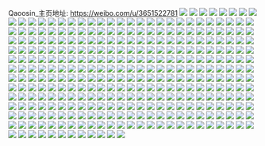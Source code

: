 Qaoosin_主页地址: https://weibo.com/u/3651522781 
![](https://wx4.sinaimg.cn/mw2000/d9a5d0ddly1h8w5j9dhg1j21401z4npf.jpg) 
![](https://wx4.sinaimg.cn/mw2000/d9a5d0ddly1h8w5j790ndj21401z4hdv.jpg) 
![](https://wx4.sinaimg.cn/mw2000/d9a5d0ddly1h8pa1l79rmj22dc1s0x6r.jpg) 
![](https://wx4.sinaimg.cn/mw2000/d9a5d0ddly1h8pa1htfiyj20zo256qv5.jpg) 
![](https://wx4.sinaimg.cn/mw2000/d9a5d0ddly1h8pa3g1bq9j20sv1d1n68.jpg) 
![](https://wx4.sinaimg.cn/mw2000/d9a5d0ddly1h8mgna329cj20zo256b2a.jpg) 
![](https://wx4.sinaimg.cn/mw2000/d9a5d0ddly1h8mgn56x9sj20zo256e82.jpg) 
![](https://wx4.sinaimg.cn/mw2000/d9a5d0ddly1h8lwr0x8kej21kw2dc1ky.jpg) 
![](https://wx4.sinaimg.cn/mw2000/d9a5d0ddly1h8lwr3pvwhj21kw2dcx6p.jpg) 
![](https://wx4.sinaimg.cn/mw2000/d9a5d0ddly1h8lwr5l5opj21kw2dcqv5.jpg) 
![](https://wx4.sinaimg.cn/mw2000/d9a5d0ddly1h8lwr9um8aj21kw2dcqv5.jpg) 
![](https://wx4.sinaimg.cn/mw2000/d9a5d0ddly1h8lwrc7cwfj22dc1kw7wi.jpg) 
![](https://wx4.sinaimg.cn/mw2000/d9a5d0ddly1h8lwrd9vdvj21hp29s7wh.jpg) 
![](https://wx4.sinaimg.cn/mw2000/d9a5d0ddly1h8lwqxo77kj21kv2dc4qq.jpg) 
![](https://wx4.sinaimg.cn/mw2000/d9a5d0ddly1h8lwr7uwzjj22dc1kwb2a.jpg) 
![](https://wx4.sinaimg.cn/mw2000/d9a5d0ddly1h8lwrg78lbj22dc1kwhdu.jpg) 
![](https://wx4.sinaimg.cn/mw2000/d9a5d0ddly1h8lwrhotngj235s23t1kz.jpg) 
![](https://wx4.sinaimg.cn/mw2000/d9a5d0ddly1h8kikf6m5vj20zo256nhd.jpg) 
![](https://wx4.sinaimg.cn/mw2000/d9a5d0ddly1h8h856nbn2j22dr36cu10.jpg) 
![](https://wx4.sinaimg.cn/mw2000/d9a5d0ddly1h8h84vyb3gj22c0340x6q.jpg) 
![](https://wx4.sinaimg.cn/mw2000/d9a5d0ddly1h8h85pm22gj216w36cqv6.jpg) 
![](https://wx4.sinaimg.cn/mw2000/d9a5d0ddly1h8h852x88hj22dr36c1l1.jpg) 
![](https://wx4.sinaimg.cn/mw2000/d9a5d0ddly1h8d4n8qbl7j22lc3w0b2c.jpg) 
![](https://wx4.sinaimg.cn/mw2000/d9a5d0ddly1h8d4nezlwfj23w02lchdw.jpg) 
![](https://wx4.sinaimg.cn/mw2000/d9a5d0ddly1h8d4nl8qf5j22lc3w04qs.jpg) 
![](https://wx4.sinaimg.cn/mw2000/d9a5d0ddly1h8d4nxpioyj22lc3w04qs.jpg) 
![](https://wx4.sinaimg.cn/mw2000/d9a5d0ddly1h8d4o6416lj22lc3w04qs.jpg) 
![](https://wx4.sinaimg.cn/mw2000/d9a5d0ddly1h8d4oddemyj22kk3uu7wk.jpg) 
![](https://wx4.sinaimg.cn/mw2000/d9a5d0ddly1h8d4ogy5vgj224n2u74qq.jpg) 
![](https://wx4.sinaimg.cn/mw2000/d9a5d0ddly1h892b6khdvj20zo256123.jpg) 
![](https://wx4.sinaimg.cn/mw2000/d9a5d0ddly1h82gbx3m16j22dc1s0x6p.jpg) 
![](https://wx4.sinaimg.cn/mw2000/d9a5d0ddly1h82gbk5irgj21s02dc1ky.jpg) 
![](https://wx4.sinaimg.cn/mw2000/d9a5d0ddly1h82gbuedg8j22dc1s01ky.jpg) 
![](https://wx4.sinaimg.cn/mw2000/d9a5d0ddly1h82gbov0qtj21k122pe81.jpg) 
![](https://wx4.sinaimg.cn/mw2000/d9a5d0ddly1h82gc0wy0nj22c0340e82.jpg) 
![](https://wx4.sinaimg.cn/mw2000/d9a5d0ddly1h7t0emrkc1j20zo256k57.jpg) 
![](https://wx4.sinaimg.cn/mw2000/d9a5d0ddly1h7t0eoinatj22c0340npe.jpg) 
![](https://wx4.sinaimg.cn/mw2000/d9a5d0ddly1h7t0ex0xkxj20zo256e81.jpg) 
![](https://wx4.sinaimg.cn/mw2000/d9a5d0ddly1h7t0eukaodj23402c0kjo.jpg) 
![](https://wx4.sinaimg.cn/mw2000/d9a5d0ddly1h7t0eypqbnj20zo256hdt.jpg) 
![](https://wx4.sinaimg.cn/mw2000/d9a5d0ddly1h7nkg58su3j21l5247qv5.jpg) 
![](https://wx4.sinaimg.cn/mw2000/d9a5d0ddly1h7nkgcnbxhj21rz2dcx6p.jpg) 
![](https://wx4.sinaimg.cn/mw2000/d9a5d0ddly1h7lwpl788pj21s02dc1kz.jpg) 
![](https://wx4.sinaimg.cn/mw2000/d9a5d0ddly1h7lwpm5cwwj21pw1pw4qp.jpg) 
![](https://wx4.sinaimg.cn/mw2000/d9a5d0ddly1h7lwpnwe1zj22c0340qv7.jpg) 
![](https://wx4.sinaimg.cn/mw2000/d9a5d0ddly1h7lwppl33xj22c0340b2b.jpg) 
![](https://wx4.sinaimg.cn/mw2000/d9a5d0ddly1h7lwpqylsij23402c0hdu.jpg) 
![](https://wx4.sinaimg.cn/mw2000/d9a5d0ddly1h7lwpsbj8wj22c03404qq.jpg) 
![](https://wx4.sinaimg.cn/mw2000/d9a5d0ddly1h7jwb5r1oij22dc1s0hdv.jpg) 
![](https://wx4.sinaimg.cn/mw2000/d9a5d0ddly1h7jwbyhdsvj22c0340e83.jpg) 
![](https://wx4.sinaimg.cn/mw2000/d9a5d0ddly1h7dvd3x7xzj20zo256npd.jpg) 
![](https://wx4.sinaimg.cn/mw2000/d9a5d0ddly1h7cmvdod4gj21lx2dcqnb.jpg) 
![](https://wx4.sinaimg.cn/mw2000/d9a5d0ddly1h767cnoxtmj22c0340u0z.jpg) 
![](https://wx4.sinaimg.cn/mw2000/d9a5d0ddly1h767cucjilj233y24u4qv.jpg) 
![](https://wx4.sinaimg.cn/mw2000/d9a5d0ddly1h767d5ngebj20zo256kjl.jpg) 
![](https://wx4.sinaimg.cn/mw2000/d9a5d0ddly1h74m86y5mzj21wj1fe0vu.jpg) 
![](https://wx4.sinaimg.cn/mw2000/d9a5d0ddly1h74m85nx2xj21qx1b6tbj.jpg) 
![](https://wx4.sinaimg.cn/mw2000/d9a5d0ddly1h74m84vrqmj21c02dctbr.jpg) 
![](https://wx4.sinaimg.cn/mw2000/d9a5d0ddly1h716qs25fvj21s02dc4qq.jpg) 
![](https://wx4.sinaimg.cn/mw2000/d9a5d0ddly1h716qvmyn3j21s02dc4qq.jpg) 
![](https://wx4.sinaimg.cn/mw2000/d9a5d0ddly1h716qybdsxj228o2zkb2b.jpg) 
![](https://wx4.sinaimg.cn/mw2000/d9a5d0ddly1h716qwu7ouj21ye2lv4qq.jpg) 
![](https://wx4.sinaimg.cn/mw2000/d9a5d0ddly1h6x53wbvh4j21s02dc45n.jpg) 
![](https://wx4.sinaimg.cn/mw2000/d9a5d0ddly1h6uhzbk0mkj20u01hcax3.jpg) 
![](https://wx4.sinaimg.cn/mw2000/d9a5d0ddly1h6uhzcfz85j20u01hc7u0.jpg) 
![](https://wx4.sinaimg.cn/mw2000/d9a5d0ddly1h6uhzfwh48j22c03404qt.jpg) 
![](https://wx4.sinaimg.cn/mw2000/d9a5d0ddly1h6uhzhbpuzj22c0340x6q.jpg) 
![](https://wx4.sinaimg.cn/mw2000/d9a5d0ddly1h6t35g7us9j21rw2dckjl.jpg) 
![](https://wx4.sinaimg.cn/mw2000/d9a5d0ddly1h6r33lrg2lj20u01hcx1o.jpg) 
![](https://wx4.sinaimg.cn/mw2000/d9a5d0ddly1h6r33pnjooj20u01hchbh.jpg) 
![](https://wx4.sinaimg.cn/mw2000/d9a5d0ddly1h6r33qr78cj22c03407wi.jpg) 
![](https://wx4.sinaimg.cn/mw2000/d9a5d0ddly1h6r33kawqlj22c0340b2b.jpg) 
![](https://wx4.sinaimg.cn/mw2000/d9a5d0ddly1h6r33vq3cdj213g1y4npd.jpg) 
![](https://wx4.sinaimg.cn/mw2000/d9a5d0ddly1h6pt98yxg8j21wi2jc1l0.jpg) 
![](https://wx4.sinaimg.cn/mw2000/d9a5d0ddly1h6pt9bnfdxj22c0340kjq.jpg) 
![](https://wx4.sinaimg.cn/mw2000/d9a5d0ddly1h6pt9dcou0j226m2wuhdv.jpg) 
![](https://wx4.sinaimg.cn/mw2000/d9a5d0ddly1h6pt9ezjwvj21u32g4x6q.jpg) 
![](https://wx4.sinaimg.cn/mw2000/d9a5d0ddly1h6pt9gv64qj222y2ryu0z.jpg) 
![](https://wx4.sinaimg.cn/mw2000/d9a5d0ddly1h6pt9ifxemj21ww2jvhdv.jpg) 
![](https://wx4.sinaimg.cn/mw2000/d9a5d0ddly1h6pt9kcnqsj227m2y5npf.jpg) 
![](https://wx4.sinaimg.cn/mw2000/d9a5d0ddly1h6pt9lwsp9j21s02dcu0y.jpg) 
![](https://wx4.sinaimg.cn/mw2000/d9a5d0ddly1h6hmihdwwsj21xm2ku1ky.jpg) 
![](https://wx4.sinaimg.cn/mw2000/d9a5d0ddly1h6hmiipcq3j23402c01kz.jpg) 
![](https://wx4.sinaimg.cn/mw2000/d9a5d0ddly1h6hmijyc39j21wy2jxb29.jpg) 
![](https://wx4.sinaimg.cn/mw2000/d9a5d0ddly1h6hmil5nqqj22c0340kjm.jpg) 
![](https://wx4.sinaimg.cn/mw2000/d9a5d0ddly1h6hmiqdrhfj20zo256x6p.jpg) 
![](https://wx4.sinaimg.cn/mw2000/d9a5d0ddly1h6hmirg4elj20u01hc49t.jpg) 
![](https://wx4.sinaimg.cn/mw2000/d9a5d0ddly1h6hmiscb5pj20zo1p9ann.jpg) 
![](https://wx4.sinaimg.cn/mw2000/d9a5d0ddly1h69pgnhe9hj21s02dc4ie.jpg) 
![](https://wx4.sinaimg.cn/mw2000/d9a5d0ddly1h69pgdctg8j23402c0npd.jpg) 
![](https://wx4.sinaimg.cn/mw2000/d9a5d0ddly1h69pgu901cj22c0340x6p.jpg) 
![](https://wx4.sinaimg.cn/mw2000/d9a5d0ddly1h69php59lfj22c0340qva.jpg) 
![](https://wx4.sinaimg.cn/mw2000/d9a5d0ddly1h69phxsq7yj22bf31lkjn.jpg) 
![](https://wx4.sinaimg.cn/mw2000/d9a5d0ddly1h69pjtttzzj22c0340u11.jpg) 
![](https://wx4.sinaimg.cn/mw2000/d9a5d0ddly1h69pinmrv4j22c03407wn.jpg) 
![](https://wx4.sinaimg.cn/mw2000/d9a5d0ddly1h69ph9i5d0j22c0340e82.jpg) 
![](https://wx4.sinaimg.cn/mw2000/d9a5d0ddly1h69pj76txcj22c0340b2e.jpg) 
![](https://wx4.sinaimg.cn/mw2000/d9a5d0ddly1h5de05y4wzj22c033ykjm.jpg) 
![](https://wx4.sinaimg.cn/mw2000/d9a5d0ddly1h5de01imw0j22962mxqv5.jpg) 
![](https://wx4.sinaimg.cn/mw2000/d9a5d0ddly1h5de06fdwvj20zk0k0442.jpg) 
![](https://wx4.sinaimg.cn/mw2000/d9a5d0ddly1h5de08dno1j22c02c0npd.jpg) 
![](https://wx4.sinaimg.cn/mw2000/d9a5d0ddly1h5de00kqypj21u51u5qjn.jpg) 
![](https://wx4.sinaimg.cn/mw2000/d9a5d0ddly1h5de1ffiu0j20u01hc16l.jpg) 
![](https://wx4.sinaimg.cn/mw2000/d9a5d0ddly1h5de1h8hl3j20u01hck51.jpg) 
![](https://wx4.sinaimg.cn/mw2000/d9a5d0ddly1h5argmfbocj22c0340npe.jpg) 
![](https://wx4.sinaimg.cn/mw2000/d9a5d0ddly1h5argpguj8j20zo254qv5.jpg) 
![](https://wx4.sinaimg.cn/mw2000/d9a5d0ddly1h5argscdpej211c33yhdt.jpg) 
![](https://wx4.sinaimg.cn/mw2000/d9a5d0ddly1h5argvv15uj215o335kjl.jpg) 
![](https://wx4.sinaimg.cn/mw2000/d9a5d0ddly1h5argkpbodj21s02dcnpe.jpg) 
![](https://wx4.sinaimg.cn/mw2000/d9a5d0ddly1h5arh22e07j215o335kjl.jpg) 
![](https://wx4.sinaimg.cn/mw2000/d9a5d0ddly1h5arir8x0jj20s033ye81.jpg) 
![](https://wx4.sinaimg.cn/mw2000/d9a5d0ddly1h4swmbeek4j21s02dc4qq.jpg) 
![](https://wx4.sinaimg.cn/mw2000/d9a5d0ddly1h4swmdo60sj21s02dcx6p.jpg) 
![](https://wx4.sinaimg.cn/mw2000/d9a5d0ddly1h4swmg202bj21s02dcx6p.jpg) 
![](https://wx4.sinaimg.cn/mw2000/d9a5d0ddly1h4qhwxwzucj22c02c0e81.jpg) 
![](https://wx4.sinaimg.cn/mw2000/d9a5d0ddly1h4qhxlkzhsj21s02dc7wj.jpg) 
![](https://wx4.sinaimg.cn/mw2000/d9a5d0ddly1h4o290lvk4j21s02dc7wh.jpg) 
![](https://wx4.sinaimg.cn/mw2000/d9a5d0ddly1h4o28u2l26j21s02dcnpe.jpg) 
![](https://wx4.sinaimg.cn/mw2000/d9a5d0ddly1h4o28ozo30j21s02dcu0y.jpg) 
![](https://wx4.sinaimg.cn/mw2000/d9a5d0ddly1h4o28z5om7j21s02dcu0y.jpg) 
![](https://wx4.sinaimg.cn/mw2000/d9a5d0ddly1h49n5tifsgj21s02dcqv6.jpg) 
![](https://wx4.sinaimg.cn/mw2000/d9a5d0ddly1h49n5wibf9j21s02dcnpe.jpg) 
![](https://wx4.sinaimg.cn/mw2000/d9a5d0ddly1h49n5qvggtj21s02dcqv6.jpg) 
![](https://wx4.sinaimg.cn/mw2000/d9a5d0ddly1h49n67nzx1j21s02dc4qr.jpg) 
![](https://wx4.sinaimg.cn/mw2000/d9a5d0ddly1h49n6ccmzvj22c02c07wj.jpg) 
![](https://wx4.sinaimg.cn/mw2000/d9a5d0ddly1h49ngq2w00j21s02dcqv6.jpg) 
![](https://wx4.sinaimg.cn/mw2000/d9a5d0ddly1h49ng07j8oj22c02c0npd.jpg) 
![](https://wx4.sinaimg.cn/mw2000/d9a5d0ddly1h49n6942rgj21s02dc7wh.jpg) 
![](https://wx4.sinaimg.cn/mw2000/d9a5d0ddly1h3zss0qo3zj21s026nnpe.jpg) 
![](https://wx4.sinaimg.cn/mw2000/d9a5d0ddly1h3zssbvlngj213s0tu7cc.jpg) 
![](https://wx4.sinaimg.cn/mw2000/d9a5d0ddly1h3zss7b8mmj22c0340npf.jpg) 
![](https://wx4.sinaimg.cn/mw2000/d9a5d0ddly1h3zss98w33j22c0340npf.jpg) 
![](https://wx4.sinaimg.cn/mw2000/d9a5d0ddly1h3w7hvgu0rj20zo2567rz.jpg) 
![](https://wx4.sinaimg.cn/mw2000/d9a5d0ddly1h3pcpsv71oj20zo0zojzq.jpg) 
![](https://wx4.sinaimg.cn/mw2000/d9a5d0ddly1h3pcps7xarj20zo256e82.jpg) 
![](https://wx4.sinaimg.cn/mw2000/d9a5d0ddly1h3pcpttj5mj22c02c0npd.jpg) 
![](https://wx4.sinaimg.cn/mw2000/d9a5d0ddly1h3pcpvf1gqj22c02c01ky.jpg) 
![](https://wx4.sinaimg.cn/mw2000/d9a5d0ddly1h3iiv8cai4j21s02dcx6q.jpg) 
![](https://wx4.sinaimg.cn/mw2000/d9a5d0ddly1h3iiv5hq4vj22c02c04qq.jpg) 
![](https://wx4.sinaimg.cn/mw2000/d9a5d0ddly1h3iivbghioj21s02dc4qr.jpg) 
![](https://wx4.sinaimg.cn/mw2000/d9a5d0ddly1h3iivcdrktj20qu0re7aq.jpg) 
![](https://wx4.sinaimg.cn/mw2000/d9a5d0ddly1h3azis8bxcj21s02dcx6q.jpg) 
![](https://wx4.sinaimg.cn/mw2000/d9a5d0ddly1h3azfk4uhdj21s02dckjl.jpg) 
![](https://wx4.sinaimg.cn/mw2000/d9a5d0ddly1h3aziuw77xj221s21s1kx.jpg) 
![](https://wx4.sinaimg.cn/mw2000/d9a5d0ddly1h3azinumb4j22c0340e82.jpg) 
![](https://wx4.sinaimg.cn/mw2000/d9a5d0ddly1h3azkar71yj21y52liqv5.jpg) 
![](https://wx4.sinaimg.cn/mw2000/d9a5d0ddly1h3azf9z2u1j22c02c0qv5.jpg) 
![](https://wx4.sinaimg.cn/mw2000/d9a5d0ddly1h3azjta0cfj22c0340hdu.jpg) 
![](https://wx4.sinaimg.cn/mw2000/d9a5d0ddly1h3azjul41hj22c02c0b2a.jpg) 
![](https://wx4.sinaimg.cn/mw2000/d9a5d0ddly1h31xr1w6rrj21s02dcnpe.jpg) 
![](https://wx4.sinaimg.cn/mw2000/d9a5d0ddly1h31xr3lw0ij21s02dchdt.jpg) 
![](https://wx4.sinaimg.cn/mw2000/d9a5d0ddly1h31xqz8w6ij21s02dcqv6.jpg) 
![](https://wx4.sinaimg.cn/mw2000/d9a5d0ddly1h31xr4ckkbj20yi0yialg.jpg) 
![](https://wx4.sinaimg.cn/mw2000/d9a5d0ddly1h31xr5yfo8j227r27rqv6.jpg) 
![](https://wx4.sinaimg.cn/mw2000/d9a5d0ddly1h2uzxtzjlfj22c02c0hdt.jpg) 
![](https://wx4.sinaimg.cn/mw2000/d9a5d0ddly1h2uzwoskzpj216o1kw7wh.jpg) 
![](https://wx4.sinaimg.cn/mw2000/d9a5d0ddly1h2tmu2j80uj22c02c0qv5.jpg) 
![](https://wx4.sinaimg.cn/mw2000/d9a5d0ddly1h2uzwjentnj20yi0yialg.jpg) 
![](https://wx4.sinaimg.cn/mw2000/d9a5d0ddly1h2uzxg99h2j22c02c0qv5.jpg) 
![](https://wx4.sinaimg.cn/mw2000/d9a5d0ddly1h2reypgzm8j222f2dchdu.jpg) 
![](https://wx4.sinaimg.cn/mw2000/d9a5d0ddly1h2rfg7nqhdj21y81gokjm.jpg) 
![](https://wx4.sinaimg.cn/mw2000/d9a5d0ddly1h2reyrr0zcj222f2dce82.jpg) 
![](https://wx4.sinaimg.cn/mw2000/d9a5d0ddly1h2rfhb9zkgj22c02c0b2a.jpg) 
![](https://wx4.sinaimg.cn/mw2000/d9a5d0ddly1h2rfhcgnyyj22c02c01ky.jpg) 
![](https://wx4.sinaimg.cn/mw2000/d9a5d0ddly1h2rfhd9m3jj22c02c0x6p.jpg) 
![](https://wx4.sinaimg.cn/mw2000/d9a5d0ddly1h2rfhe5oa1j22c02c04qq.jpg) 
![](https://wx4.sinaimg.cn/mw2000/d9a5d0ddly1h2ig28dam3j230v29ohdt.jpg) 
![](https://wx4.sinaimg.cn/mw2000/d9a5d0ddly1h2ig2avi7ej216o1ky1ky.jpg) 
![](https://wx4.sinaimg.cn/mw2000/d9a5d0ddly1h2ig2d2reuj22c0340e83.jpg) 
![](https://wx4.sinaimg.cn/mw2000/d9a5d0ddly1h2ig2dymw4j22c02c07wh.jpg) 
![](https://wx4.sinaimg.cn/mw2000/d9a5d0ddly1h2ig2j0v5kj22c02c0kjm.jpg) 
![](https://wx4.sinaimg.cn/mw2000/d9a5d0ddly1h2ig2hgj09j22c0340u0x.jpg) 
![](https://wx4.sinaimg.cn/mw2000/d9a5d0ddly1h2ig27ddm0j22bz2bzb2a.jpg) 
![](https://wx4.sinaimg.cn/mw2000/d9a5d0ddly1h2ig2g82n2j23402c0u0y.jpg) 
![](https://wx4.sinaimg.cn/mw2000/d9a5d0ddly1h2ig2m772wj22c02c0qv6.jpg) 
![](https://wx4.sinaimg.cn/mw2000/d9a5d0ddly1h2bac2eq26j22kd1xa7wh.jpg) 
![](https://wx4.sinaimg.cn/mw2000/d9a5d0ddly1h2bacdscolj21xi1ihqjs.jpg) 
![](https://wx4.sinaimg.cn/mw2000/d9a5d0ddly1h2bkr0kicvj21sh2dze2z.jpg) 
![](https://wx4.sinaimg.cn/mw2000/d9a5d0ddly1h2bacc1gvrj22c0340u0x.jpg) 
![](https://wx4.sinaimg.cn/mw2000/d9a5d0ddly1h2bacg9zg7j21kw2dcu0x.jpg) 
![](https://wx4.sinaimg.cn/mw2000/d9a5d0ddly1h2bac6k3b8j22c03404qr.jpg) 
![](https://wx4.sinaimg.cn/mw2000/d9a5d0ddly1h2baca1dk2j22c03401kx.jpg) 
![](https://wx4.sinaimg.cn/mw2000/d9a5d0ddly1h2bac8p2k2j22c0340b2b.jpg) 
![](https://wx4.sinaimg.cn/mw2000/d9a5d0ddly1h2bacd712rj21s02dcqng.jpg) 
![](https://wx4.sinaimg.cn/mw2000/d9a5d0ddly1h20oma4f20j22dc1s0x6r.jpg) 
![](https://wx4.sinaimg.cn/mw2000/d9a5d0ddly1h20omev66pj21s02dcx6r.jpg) 
![](https://wx4.sinaimg.cn/mw2000/d9a5d0ddly1h20omfv07wj22c02c0b29.jpg) 
![](https://wx4.sinaimg.cn/mw2000/d9a5d0ddly1h20ombnuhmj22c02c0hdu.jpg) 
![](https://wx4.sinaimg.cn/mw2000/d9a5d0ddly1h20omgql2bj22c02c0kjl.jpg) 
![](https://wx4.sinaimg.cn/mw2000/d9a5d0ddly1h1qrt0p1c2j21s02dc7wk.jpg) 
![](https://wx4.sinaimg.cn/mw2000/d9a5d0ddly1h1l0jlnexlj21s02dce82.jpg) 
![](https://wx4.sinaimg.cn/mw2000/d9a5d0ddly1h1l0jodm88j21s02dc4qp.jpg) 
![](https://wx4.sinaimg.cn/mw2000/d9a5d0ddly1h1l0jnbvhzj216o1kw1kx.jpg) 
![](https://wx4.sinaimg.cn/mw2000/d9a5d0ddly1h1l0k13ommj222d2r5qv6.jpg) 
![](https://wx4.sinaimg.cn/mw2000/d9a5d0ddly1h0qg5gra3wj21s12dcb2c.jpg) 
![](https://wx4.sinaimg.cn/mw2000/d9a5d0ddly1h0qg5hdam0j20zk1beahm.jpg) 
![](https://wx4.sinaimg.cn/mw2000/d9a5d0ddly1gwmn6p78z1j23t72jhx6w.jpg) 
![](https://wx4.sinaimg.cn/mw2000/d9a5d0ddly1gwmn7lk8raj22m33x47wp.jpg) 
![](https://wx4.sinaimg.cn/mw2000/d9a5d0ddly1gwmn6ujpnrj22jh3t77wo.jpg) 
![](https://wx4.sinaimg.cn/mw2000/d9a5d0ddly1gwmn7akixfj22jh3t7x6w.jpg) 
![](https://wx4.sinaimg.cn/mw2000/d9a5d0ddly1gwmn7nf2jvj22c02c04qq.jpg) 
![](https://wx4.sinaimg.cn/mw2000/d9a5d0ddly1gwmn72bimjj22ci3ir4qw.jpg) 
![](https://wx4.sinaimg.cn/mw2000/d9a5d0ddly1gvtn5epgzfj22bz33y1l6.jpg) 
![](https://wx4.sinaimg.cn/mw2000/003Z7pSJly1gve276fnj8j61sg2ds1kx02.jpg) 
![](https://wx4.sinaimg.cn/mw2000/d9a5d0ddly1gv9grww5a0j22c0340hdw.jpg) 
![](https://wx4.sinaimg.cn/mw2000/003Z7pSJly1gv9grzn3gej62bb333nph02.jpg) 
![](https://wx4.sinaimg.cn/mw2000/003Z7pSJly1gv9gs1zn4xj62c02c0qva02.jpg) 
![](https://wx4.sinaimg.cn/mw2000/003Z7pSJly1gv9gs8kqrsj62c0340u0z02.jpg) 
![](https://wx4.sinaimg.cn/mw2000/003Z7pSJly1gv9gsc7a2sj62c0340qv702.jpg) 
![](https://wx4.sinaimg.cn/mw2000/003Z7pSJly1gv9gru166jj63402c0hdu02.jpg) 
![](https://wx4.sinaimg.cn/mw2000/d9a5d0ddly1gv9gsej9skj22c02c07ni.jpg) 
![](https://wx4.sinaimg.cn/mw2000/003Z7pSJly1gv9gsg59idj62c03401l002.jpg) 
![](https://wx4.sinaimg.cn/mw2000/003Z7pSJly1gv9gs56ep3j62c0340x6p02.jpg) 
![](https://wx4.sinaimg.cn/mw2000/d9a5d0ddly1gsuoce645rj2265320e83.jpg) 
![](https://wx4.sinaimg.cn/mw2000/d9a5d0ddly1gsuobnln76j21we2rfx6p.jpg) 
![](https://wx4.sinaimg.cn/mw2000/d9a5d0ddly1gsuod4ltrxj222k33z4qr.jpg) 
![](https://wx4.sinaimg.cn/mw2000/d9a5d0ddly1gsuoec1f13j22c03407wj.jpg) 
![](https://wx4.sinaimg.cn/mw2000/d9a5d0ddly1gsuodmaz9ij22c02c04qp.jpg) 
![](https://wx4.sinaimg.cn/mw2000/d9a5d0ddly1gsuodhkmv3j21ho1zknpd.jpg) 
![](https://wx4.sinaimg.cn/mw2000/d9a5d0ddly1grx30vcb0mj20rs334e81.jpg) 
![](https://wx4.sinaimg.cn/mw2000/d9a5d0ddly1grx2wkrtz3j20yi1pak97.jpg) 
![](https://wx4.sinaimg.cn/mw2000/d9a5d0ddly1grx2wjiv1kj234033y4qr.jpg) 
![](https://wx4.sinaimg.cn/mw2000/d9a5d0ddly1grx2wmlb3nj22c033y1l0.jpg) 
![](https://wx4.sinaimg.cn/mw2000/d9a5d0ddly1grx2x5tmdsj23402bye83.jpg) 
![](https://wx4.sinaimg.cn/mw2000/d9a5d0ddly1grx38lngxlj20rs2vnb29.jpg) 
![](https://wx4.sinaimg.cn/mw2000/d9a5d0ddly1grx2ykozpaj21k033ynpe.jpg) 
![](https://wx4.sinaimg.cn/mw2000/d9a5d0ddly1grx2x6phuuj234022ohdt.jpg) 
![](https://wx4.sinaimg.cn/mw2000/d9a5d0ddly1gru88ng1ktj22c0340trv.jpg) 
![](https://wx4.sinaimg.cn/mw2000/d9a5d0ddly1gr3rhynr3sj22c02c0x6p.jpg) 
![](https://wx4.sinaimg.cn/mw2000/d9a5d0ddly1gr3ri0fditj22c02c0e81.jpg) 
![](https://wx4.sinaimg.cn/mw2000/d9a5d0ddly1gr3ri56h2rj22c02c0e81.jpg) 
![](https://wx4.sinaimg.cn/mw2000/d9a5d0ddly1gr3ri92knaj22c02c04qp.jpg) 
![](https://wx4.sinaimg.cn/mw2000/d9a5d0ddly1gr3ri7zk2vj21s02dcnpd.jpg) 
![](https://wx4.sinaimg.cn/mw2000/d9a5d0ddly1gr3rhwr9oij22c02c0kjl.jpg) 
![](https://wx4.sinaimg.cn/mw2000/d9a5d0ddly1gr3ri6llpwj22c02c0kau.jpg) 
![](https://wx4.sinaimg.cn/mw2000/d9a5d0ddly1gr3riaj8alj22c02c04ms.jpg) 
![](https://wx4.sinaimg.cn/mw2000/d9a5d0ddly1gr3ridgncxj20yi1pc7wo.jpg) 
![](https://wx4.sinaimg.cn/mw2000/d9a5d0ddly1gp8ohx0k3hj23402c0wvt.jpg) 
![](https://wx4.sinaimg.cn/mw2000/d9a5d0ddly1gp8oi6grefj22c0340b29.jpg) 
![](https://wx4.sinaimg.cn/mw2000/d9a5d0ddly1gp8oienozwj21r02c0e81.jpg) 
![](https://wx4.sinaimg.cn/mw2000/d9a5d0ddly1gp8oi1xlejj22c0340k8z.jpg) 
![](https://wx4.sinaimg.cn/mw2000/d9a5d0ddly1gp8ohzcp2ej22c0340e83.jpg) 
![](https://wx4.sinaimg.cn/mw2000/d9a5d0ddly1gp8oi42rpxj22c0340kjl.jpg) 
![](https://wx4.sinaimg.cn/mw2000/d9a5d0ddly1gp8oigl4i8j22c03407wh.jpg) 
![](https://wx4.sinaimg.cn/mw2000/d9a5d0ddly1gp8oidm59vj21ho1zkhdx.jpg) 
![](https://wx4.sinaimg.cn/mw2000/d9a5d0ddly1gp8oi9aom5j22c0340e82.jpg) 
![](https://wx4.sinaimg.cn/mw2000/d9a5d0ddly1gon5fafou4j21sg2ds18g.jpg) 
![](https://wx4.sinaimg.cn/mw2000/d9a5d0ddly1gon5f9v906j21sg2ds4qp.jpg) 
![](https://wx4.sinaimg.cn/mw2000/d9a5d0ddly1gn608qojxej21ho1zk1kx.jpg) 
![](https://wx4.sinaimg.cn/mw2000/d9a5d0ddly1gn60mcj8d9j21ho1zk1kx.jpg) 
![](https://wx4.sinaimg.cn/mw2000/d9a5d0ddly1gn60ruzzx6j21ho1zk4qp.jpg) 
![](https://wx4.sinaimg.cn/mw2000/d9a5d0ddly1gn60dhy7rnj20yi1pae81.jpg) 
![](https://wx4.sinaimg.cn/mw2000/d9a5d0ddly1gn60hr4w3ej22c02c07wj.jpg) 
![](https://wx4.sinaimg.cn/mw2000/d9a5d0ddly1gn60hdticxj20rs3uw1ky.jpg) 
![](https://wx4.sinaimg.cn/mw2000/d9a5d0ddly1gn60ibyf8vj21k033ynpe.jpg) 
![](https://wx4.sinaimg.cn/mw2000/d9a5d0ddly1gn608rqstqj22c03401ky.jpg) 
![](https://wx4.sinaimg.cn/mw2000/d9a5d0ddly1gn60ii1aojj22c02c0b29.jpg) 
![](https://wx4.sinaimg.cn/mw2000/d9a5d0ddly1gmohnhtb1oj216o1kw7wh.jpg) 
![](https://wx4.sinaimg.cn/mw2000/d9a5d0ddly1gmohnp90bhj22c0340u0x.jpg) 
![](https://wx4.sinaimg.cn/mw2000/d9a5d0ddly1gmohnnwyz8j22c0340x6p.jpg) 
![](https://wx4.sinaimg.cn/mw2000/d9a5d0ddly1gmohvx7ndaj20rs3epb29.jpg) 
![](https://wx4.sinaimg.cn/mw2000/d9a5d0ddly1gm4fp9c6mwj226y2x9nhl.jpg) 
![](https://wx4.sinaimg.cn/mw2000/d9a5d0ddly1gm003y0fksj21kw16otqn.jpg) 
![](https://wx4.sinaimg.cn/mw2000/d9a5d0ddly1gm003x9o69j20u00u0gv5.jpg) 
![](https://wx4.sinaimg.cn/mw2000/d9a5d0ddly1gm003ynyjrj21kw16o4j1.jpg) 
![](https://wx4.sinaimg.cn/mw2000/d9a5d0ddly1gm003ufcbxj22c02c0kjn.jpg) 
![](https://wx4.sinaimg.cn/mw2000/d9a5d0ddly1gm0042pz96j22c02c0hdu.jpg) 
![](https://wx4.sinaimg.cn/mw2000/d9a5d0ddly1gm003zqawgj22c02c0hdt.jpg) 
![](https://wx4.sinaimg.cn/mw2000/d9a5d0ddly1gm003xow2yj21kw16oqg8.jpg) 
![](https://wx4.sinaimg.cn/mw2000/d9a5d0ddly1gm003w2d7tj22c02c04qq.jpg) 
![](https://wx4.sinaimg.cn/mw2000/d9a5d0ddly1gm0040s3qjj21kw16oh1s.jpg) 
![](https://wx4.sinaimg.cn/mw2000/d9a5d0ddly1gj5bdafzifj22c02c0npe.jpg) 
![](https://wx4.sinaimg.cn/mw2000/d9a5d0ddly1gj5bd9129bj23402c0x6s.jpg) 
![](https://wx4.sinaimg.cn/mw2000/d9a5d0ddly1gj5bdc63xej22c02c0hdu.jpg) 
![](https://wx4.sinaimg.cn/mw2000/d9a5d0ddly1gj5bdcmk0sj218g0tnn28.jpg) 
![](https://wx4.sinaimg.cn/mw2000/d9a5d0ddly1gj5bdcw0i3j211x1kwtgf.jpg) 
![](https://wx4.sinaimg.cn/mw2000/d9a5d0ddly1gj5bdd3znpj21kw11xdoa.jpg) 
![](https://wx4.sinaimg.cn/mw2000/d9a5d0ddly1gj2ksb9t8pj216o1kwqml.jpg) 
![](https://wx4.sinaimg.cn/mw2000/d9a5d0ddly1gickpc2j62j228s2zqkjn.jpg) 
![](https://wx4.sinaimg.cn/mw2000/d9a5d0ddly1gickpak54dj216o1kwx12.jpg) 
![](https://wx4.sinaimg.cn/mw2000/d9a5d0ddly1gickp9sjptj22242rmnpf.jpg) 
![](https://wx4.sinaimg.cn/mw2000/d9a5d0ddly1gickpd70vlj21f01w0e81.jpg) 
![](https://wx4.sinaimg.cn/mw2000/d9a5d0ddly1gickpe1x2nj21f01w0e81.jpg) 
![](https://wx4.sinaimg.cn/mw2000/d9a5d0ddly1gickpewosxj21f01w0hdt.jpg) 
![](https://wx4.sinaimg.cn/mw2000/d9a5d0ddly1ghwi4dbridj216o1kwqpd.jpg) 
![](https://wx4.sinaimg.cn/mw2000/d9a5d0ddly1ghwi4ees0yj216o1kwh76.jpg) 
![](https://wx4.sinaimg.cn/mw2000/d9a5d0ddly1gho8trd91oj216o16o4fo.jpg) 
![](https://wx4.sinaimg.cn/mw2000/d9a5d0ddly1gho8tqws5cj216o1kwhdt.jpg) 
![](https://wx4.sinaimg.cn/mw2000/d9a5d0ddly1gho8ts4eorj216o16o4qp.jpg) 
![](https://wx4.sinaimg.cn/mw2000/d9a5d0ddly1gho8tsq236j216o16o4qp.jpg) 
![](https://wx4.sinaimg.cn/mw2000/d9a5d0ddly1gho8ttayijj216o16ob29.jpg) 
![](https://wx4.sinaimg.cn/mw2000/d9a5d0ddly1gho8tuxobsj216o1kw1kx.jpg) 
![](https://wx4.sinaimg.cn/mw2000/d9a5d0ddly1gho8tvf5gcj216o1kwaqx.jpg) 
![](https://wx4.sinaimg.cn/mw2000/d9a5d0ddly1gho8txd1uzj216o1kw7wh.jpg) 
![](https://wx4.sinaimg.cn/mw2000/d9a5d0ddly1gho8tu9tlej20rs2bce81.jpg) 
![](https://wx4.sinaimg.cn/mw2000/d9a5d0ddly1gh92zo2ig5j20rs15o7mo.jpg) 
![](https://wx4.sinaimg.cn/mw2000/d9a5d0ddly1gh92zohq5oj20rs15owzd.jpg) 
![](https://wx4.sinaimg.cn/mw2000/d9a5d0ddly1gh92zpa7uej21xp1u31ky.jpg) 
![](https://wx4.sinaimg.cn/mw2000/d9a5d0ddly1gh92zq17q7j2207207qv5.jpg) 
![](https://wx4.sinaimg.cn/mw2000/d9a5d0ddly1gh92zngk2mj21kw16owwn.jpg) 
![](https://wx4.sinaimg.cn/mw2000/d9a5d0ddly1gh92zqyymhj22hp1vahdu.jpg) 
![](https://wx4.sinaimg.cn/mw2000/d9a5d0ddly1ggdlf7z57kj216o1kwguy.jpg) 
![](https://wx4.sinaimg.cn/mw2000/d9a5d0ddly1ggdlf8jgjcj216h1k1qe1.jpg) 
![](https://wx4.sinaimg.cn/mw2000/d9a5d0ddly1ggdlf91z56j216o1kwwn8.jpg) 
![](https://wx4.sinaimg.cn/mw2000/d9a5d0ddly1ggdlfak04sj21kw16ohdt.jpg) 
![](https://wx4.sinaimg.cn/mw2000/d9a5d0ddly1gfbuwmbo9ij21lk24r4qp.jpg) 
![](https://wx4.sinaimg.cn/mw2000/d9a5d0ddly1gfbuwnlersj224p2u81ky.jpg) 
![](https://wx4.sinaimg.cn/mw2000/d9a5d0ddly1gfbuwogk9xj21o0280qv5.jpg) 
![](https://wx4.sinaimg.cn/mw2000/d9a5d0ddly1gfbuzgbc1jj225s2vqe82.jpg) 
![](https://wx4.sinaimg.cn/mw2000/d9a5d0ddly1gez6wlt9k6j22c0340qva.jpg) 
![](https://wx4.sinaimg.cn/mw2000/d9a5d0ddly1gez6wnzuwaj22c0340qva.jpg) 
![](https://wx4.sinaimg.cn/mw2000/d9a5d0ddly1gez6wr3zk0j22c0340hdy.jpg) 
![](https://wx4.sinaimg.cn/mw2000/d9a5d0ddly1gez6xl85jrj22c0340u0z.jpg) 
![](https://wx4.sinaimg.cn/mw2000/d9a5d0ddly1gez6whcw1wj21r5340npe.jpg) 
![](https://wx4.sinaimg.cn/mw2000/d9a5d0ddly1gez6wvern6j22c02c0b2b.jpg) 
![](https://wx4.sinaimg.cn/mw2000/d9a5d0ddly1gez6wg6v6bj22c02c0e83.jpg) 
![](https://wx4.sinaimg.cn/mw2000/d9a5d0ddly1gez6wyt0t8j22c02c0kjo.jpg) 
![](https://wx4.sinaimg.cn/mw2000/d9a5d0ddly1gez6x8we7gj20tu0tub29.jpg) 
![](https://wx4.sinaimg.cn/mw2000/d9a5d0ddly1gdxnnpu10ej22o72o7b29.jpg) 
![](https://wx4.sinaimg.cn/mw2000/d9a5d0ddly1g8yq4tyrvnj22c0340npd.jpg) 
